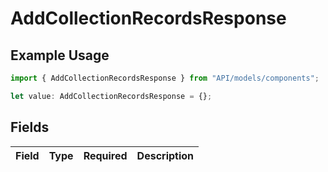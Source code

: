 # AddCollectionRecordsResponse

## Example Usage

```typescript
import { AddCollectionRecordsResponse } from "API/models/components";

let value: AddCollectionRecordsResponse = {};
```

## Fields

| Field       | Type        | Required    | Description |
| ----------- | ----------- | ----------- | ----------- |